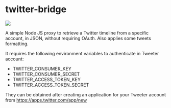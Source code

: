 # twitter-bridge
<img src="https://travis-ci.org/Pixep/twitter-bridge.svg?branch=master"></img>

A simple Node JS proxy to retrieve a Twitter timeline from a specific account, in JSON, without requiring OAuth.
Also applies some tweets formatting.

It requires the following environment variables to authenticate in Tweeter account:
- TWITTER_CONSUMER_KEY
- TWITTER_CONSUMER_SECRET
- TWITTER_ACCESS_TOKEN_KEY
- TWITTER_ACCESS_TOKEN_SECRET

They can be obtained after creating an application for your Tweeter account from https://apps.twitter.com/app/new
